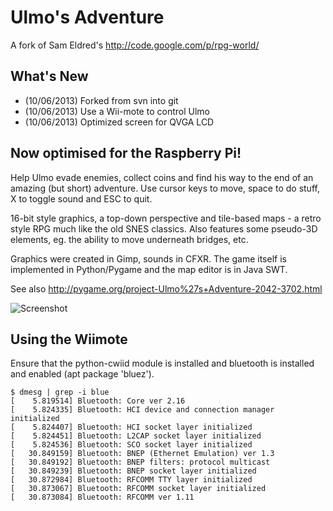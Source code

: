 Ulmo's Adventure
================

A fork of Sam Eldred's http://code.google.com/p/rpg-world/

What's New
----------
* (10/06/2013) Forked from svn into git
* (10/06/2013) Use a Wii-mote to control Ulmo
* (10/06/2013) Optimized screen for QVGA LCD

Now optimised for the Raspberry Pi!
-----------------------------------
Help Ulmo evade enemies, collect coins and find his way to the end of an 
amazing (but short) adventure. Use cursor keys to move, space to do stuff,
X to toggle sound and ESC to quit.

16-bit style graphics, a top-down perspective and tile-based maps - a retro
style RPG much like the old SNES classics. Also features some pseudo-3D 
elements, eg. the ability to move underneath bridges, etc.

Graphics were created in Gimp, sounds in CFXR. The game itself is 
implemented in Python/Pygame and the map editor is in Java SWT.

See also http://pygame.org/project-Ulmo%27s+Adventure-2042-3702.html

![Screenshot](https://raw.github.com/rm-hull/ulmos-adventure/master/2042.png)

Using the Wiimote
-----------------
Ensure that the python-cwiid module is installed and bluetooth is
installed and enabled (apt package 'bluez').

    $ dmesg | grep -i blue
    [    5.819514] Bluetooth: Core ver 2.16
    [    5.824335] Bluetooth: HCI device and connection manager initialized
    [    5.824407] Bluetooth: HCI socket layer initialized
    [    5.824451] Bluetooth: L2CAP socket layer initialized
    [    5.824536] Bluetooth: SCO socket layer initialized
    [   30.849159] Bluetooth: BNEP (Ethernet Emulation) ver 1.3
    [   30.849192] Bluetooth: BNEP filters: protocol multicast
    [   30.849239] Bluetooth: BNEP socket layer initialized
    [   30.872984] Bluetooth: RFCOMM TTY layer initialized
    [   30.873067] Bluetooth: RFCOMM socket layer initialized
    [   30.873084] Bluetooth: RFCOMM ver 1.11

    

